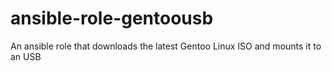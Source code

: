 # ansible-role-gentoousb
An ansible role that downloads the latest Gentoo Linux ISO and mounts it to an USB
